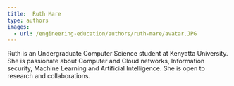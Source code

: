 ```yaml
---
title:  Ruth Mare
type: authors
images:
  - url: /engineering-education/authors/ruth-mare/avatar.JPG 
---
```

Ruth is an Undergraduate Computer Science student at Kenyatta University. She is passionate about Computer and Cloud networks, Information security, Machine Learning and Artificial Intelligence. She is open to research and collaborations.